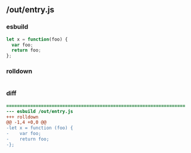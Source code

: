 ## /out/entry.js
### esbuild
```js
let x = function(foo) {
  var foo;
  return foo;
};
```
### rolldown
```js

```
### diff
```diff
===================================================================
--- esbuild	/out/entry.js
+++ rolldown	
@@ -1,4 +0,0 @@
-let x = function (foo) {
-    var foo;
-    return foo;
-};

```
